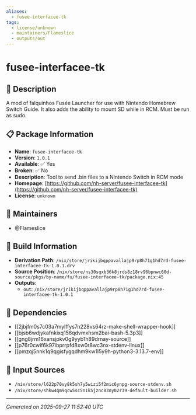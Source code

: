 ```yaml
---
aliases:
  - fusee-interfacee-tk
tags:
  - license/unknown
  - maintainers/Flameslice
  - outputs/out
---
```


# fusee-interfacee-tk

## 📝 Description

A mod of falquinhos Fusée Launcher for use with Nintendo Homebrew Switch Guide. It also adds the ability to mount SD while in RCM.
    Must be run as sudo.

## 📋 Package Information

- **Name**: `fusee-interfacee-tk`
- **Version**: `1.0.1`
- **Available**: ✅ Yes
- **Broken**: ✅ No
- **Description**: Tool to send .bin files to a Nintendo Switch in RCM mode
- **Homepage**: [https://github.com/nh-server/fusee-interfacee-tk](https://github.com/nh-server/fusee-interfacee-tk)
- **License**: `unknown`
## 👥 Maintainers

- @Flameslice


## 🔧 Build Information

- **Derivation Path**: `/nix/store/jrikijbqppavallajp9rp8h71g1hd7rd-fusee-interfacee-tk-1.0.1.drv`
- **Source Position**: `/nix/store/ns30sqxb36k8jrds8z18rv96bpnwc60d-source/pkgs/by-name/fu/fusee-interfacee-tk/package.nix:45`
- **Outputs**:
  - `out`:  `/nix/store/jrikijbqppavallajp9rp8h71g1hd7rd-fusee-interfacee-tk-1.0.1`

## 🔗 Dependencies

- [[2jbjfm0s7c03a7mylffys7n228vs64rz-make-shell-wrapper-hook]]
- [[bjsb6wdjykafnkixq156qdvmxhsm2bai-bash-5.3p3]]
- [[gng8jrm16xansjpkv0g9yyb1h89drnay-source]]
- [[p76r0cwlf6k97ibprrpfd8xw0r8wc3nx-stdenv-linux]]
- [[pmzqj5nnk1q9qgisfygqdhm9kw1l5y9h-python3-3.13.7-env]]

## 📁 Input Sources

- `/nix/store/l622p70vy8k5sh7y5wizi5f2mic6ynpg-source-stdenv.sh`
- `/nix/store/shkw4qm9qcw5sc5n1k5jznc83ny02r39-default-builder.sh`

---
*Generated on 2025-09-27 11:52:40 UTC*
